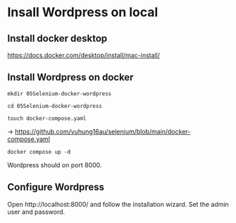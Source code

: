 # Insall Wordpress on local 

## Install docker desktop 

https://docs.docker.com/desktop/install/mac-install/

## Install Wordpress on docker 

``` 
mkdir 05Selenium-docker-wordpress
``` 
``` 
cd 05Selenium-docker-wordpress
``` 

```
touch docker-compose.yaml
``` 
-> https://github.com/vuhung16au/selenium/blob/main/docker-compose.yaml

``` 
docker compose up -d
``` 

Wordpress should on port 8000. 


## Configure Wordpress 

Open http://localhost:8000/ and follow the installation wizard.
Set the admin user and password.
